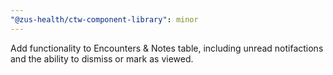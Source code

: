 ```yaml
---
"@zus-health/ctw-component-library": minor
---
```


Add functionality to Encounters & Notes table, including unread notifactions and the ability to dismiss or mark as viewed.
